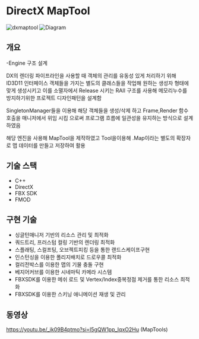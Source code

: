 # DirectX MapTool
![dxmaptool](https://github.com/ckdlscjs/ToolEngine/assets/41976800/c3ec8ead-7709-4e6d-b816-2f125729f9e4)
![Diagram](https://github.com/ckdlscjs/ToolEngine/assets/41976800/16cb3c01-d431-40b3-b058-67a9cc3f43b5)
## 개요
-Engine 구조 설계

DX의 렌더링 파이프라인을 사용할 때 객체의 관리를 유동성 있게 처리하기 위해 ID3D11 인터페이스 객체들을 가지는
별도의 클래스들을 작업해 원하는 생성자 형태에 맞게 생성시키고 이를 소멸자에서 Release 시키는 RAII 구조를 사용해
메모리누수를 방지하기위한 프로젝트 디자인패턴을 설계함

SingletonManager들을 이용해 해당 객체들을 생성/삭제 하고 Frame,Render 함수 호출을 매니저에서 위임 시킴 으로써 프로그램 흐름에 일관성을 유지하는 방식으로 설계하였음

해당 엔진을 사용해 MapTool을 제작하였고 Tool을이용해
.Map이라는 별도의 확장자로 맵 데이터를 만들고 저장하여 활용
## 기술 스택
- C++
- DirectX
- FBX SDK
- FMOD

## 구현 기술
- 싱글턴매니저 기반의 리소스 관리 및 최적화
- 쿼드트리, 프러스텀 컬링 기반의 렌더링 최적화
- 스플래팅, 스컬프팅, 오브젝트피킹 등을 통한 랜드스케이프구현
- 인스턴싱을 이용한 폴리지배치로 드로우콜 최적화
- 컬리전박스를 이용한 맵의 기물 충돌 구현
- 베지어커브를 이용한 시네마틱 카메라 시스템
- FBXSDK를 이용한 메쉬 로드 및 Vertex/Index중복정점 제거를 통한 리소스 최적화
- FBXSDK를 이용한 스키닝 애니메이션 재생 및 관리

## 동영상
https://youtu.be/_ik09B4ptmo?si=l5gQW1pp_IqxO2Hu (MapTools)
